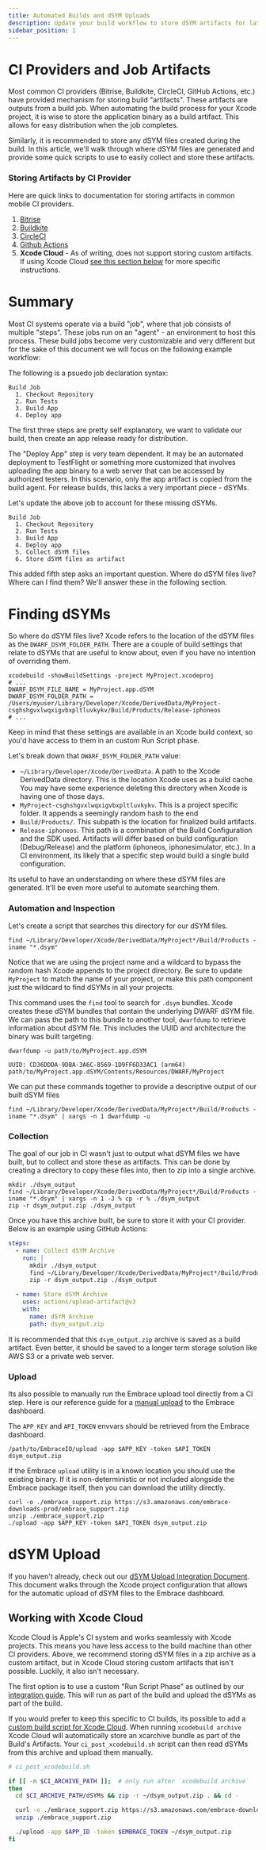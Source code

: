 ```yaml
---
title: Automated Builds and dSYM Uploads
description: Update your build workflow to store dSYM artifacts for later use
sidebar_position: 1
---
```


# CI Providers and Job Artifacts

Most common CI providers (Bitrise, Buildkite, CircleCI, GitHub Actions, etc.) have provided mechanism for storing build "artifacts". These artifacts are outputs from a build job. When automating the build process for your Xcode project, it is wise to store the application binary as a build artifact. This allows for easy distribution when the job completes.

Similarly, it is recommended to store any dSYM files created during the build. In this article, we'll walk through where dSYM files are generated and provide some quick scripts to use to easily collect and store these artifacts.

### Storing Artifacts by CI Provider

Here are quick links to documentation for storing artifacts in common mobile CI providers.

1. [Bitrise](https://devcenter.bitrise.io/en/builds/managing-build-files.html)
1. [Buildkite](https://buildkite.com/docs/pipelines/artifacts)
1. [CircleCI](https://circleci.com/docs/artifacts/)
1. [Github Actions](https://docs.github.com/en/actions/using-workflows/storing-workflow-data-as-artifacts#about-workflow-artifacts)
1. **Xcode Cloud** - As of writing, does not support storing custom artifacts. If using Xcode Cloud [see this section below](#working-with-xcode-cloud) for more specific instructions.

# Summary

Most CI systems operate via a build "job", where that job consists of multiple "steps". These jobs run on an "agent" - an environment to host this process. These build jobs become very customizable and very different but for the sake of this document we will focus on the following example workflow:

The following is a psuedo job declaration syntax:
```
Build Job
  1. Checkout Repository
  2. Run Tests
  3. Build App
  4. Deploy app
```

The first three steps are pretty self explanatory, we want to validate our build, then create an app release ready for distribution.

The "Deploy App" step is very team dependent. It may be an automated deployment to TestFlight or something more customized that involves uploading the app binary to a web server that can be accessed by authorized testers. In this scenario, only the app artifact is copied from the build agent. For release builds, this lacks a very important piece - dSYMs.

Let's update the above job to account for these missing dSYMs.

```
Build Job
  1. Checkout Repository
  2. Run Tests
  3. Build App
  4. Deploy app
  5. Collect dSYM files
  6. Store dSYM files as artifact
```

This added fifth step asks an important question. Where do dSYM files live? Where can I find them? We'll answer these in the following section.

# Finding dSYMs

So where do dSYM files live? Xcode refers to the location of the dSYM files as the `DWARF_DSYM_FOLDER_PATH`. There are a couple of build settings that relate to dSYMs that are useful to know about, even if you have no intention of overriding them.

```shell-session
xcodebuild -showBuildSettings -project MyProject.xcodeproj
# ...
DWARF_DSYM_FILE_NAME = MyProject.app.dSYM
DWARF_DSYM_FOLDER_PATH = /Users/myuser/Library/Developer/Xcode/DerivedData/MyProject-csghshgvxlwqxigvbxpltluvkykv/Build/Products/Release-iphoneos
# ...
```

Keep in mind that these settings are available in an Xcode build context, so you'd have access to them in an custom Run Script phase.

Let's break down that `DWARF_DSYM_FOLDER_PATH` value:

- `~/Library/Developer/Xcode/DerivedData`. A path to the Xcode DerivedData directory. This is the location Xcode uses as a build cache. You may have some experience deleting this directory when Xcode is having one of those days.
-  `MyProject-csghshgvxlwqxigvbxpltluvkykv`. This is a project specific folder. It appends a seemingly random hash to the end
- `Build/Products/`. This subpath is the location for finalized build artifacts.
- `Release-iphoneos`. This path is a combination of the Build Configuration and the SDK used. Artifacts will differ based on build configuration (Debug/Release) and the platform (iphoneos, iphonesimulator, etc.). In a CI environment, its likely that a specific step would build a single build configuration.

Its useful to have an understanding on where these dSYM files are generated. It'll be even more useful to automate searching them.

### Automation and Inspection

Let's create a script that searches this directory for our dSYM files.

```shell-session
find ~/Library/Developer/Xcode/DerivedData/MyProject*/Build/Products -iname "*.dsym"
```

Notice that we are using the project name and a wildcard to bypass the random hash Xcode appends to the project directory. Be sure to update `MyProject` to match the name of your project, or make this path component just the wildcard to find dSYMs in all your projects.

This command uses the `find` tool to search for `.dsym` bundles. Xcode creates these dSYM bundles that contain the underlying DWARF dSYM file. We can pass the path to this bundle to another tool, `dwarfdump` to retrieve information about dSYM file. This includes the UUID and architecture the binary was built targeting.

```shell-session
dwarfdump -u path/to/MyProject.app.dSYM

UUID: CD36DDDA-9DBA-3A6C-8569-1D9FF6D33AC1 (arm64) path/to/MyProject.app.dSYM/Contents/Resources/DWARF/MyProject
```

We can put these commands together to provide a descriptive output of our built dSYM files

```shell-session
find ~/Library/Developer/Xcode/DerivedData/MyProject*/Build/Products -iname "*.dsym" | xargs -n 1 dwarfdump -u
```

### Collection

The goal of our job in CI wasn't just to output what dSYM files we have built, but to collect and store these as artifacts. This can be done by creating a directory to copy these files into, then to zip into a single archive.

```shell-session
mkdir ./dsym_output
find ~/Library/Developer/Xcode/DerivedData/MyProject*/Build/Products -iname "*.dsym" | xargs -n 1 -J % cp -r % ./dsym_output
zip -r dsym_output.zip ./dsym_output
```

Once you have this archive built, be sure to store it with your CI provider. Below is an example using GitHub Actions:

```yaml
steps:
  - name: Collect dSYM Archive
    run: |
      mkdir ./dsym_output
      find ~/Library/Developer/Xcode/DerivedData/MyProject*/Build/Products -iname "*.dsym" | xargs -n 1 -J % cp -r % ./dsym_output
      zip -r dsym_output.zip ./dsym_output

  - name: Store dSYM Archive
    uses: actions/upload-artifact@v3
    with:
      name: dSYM Archive
      path: dsym_output.zip
```

It is recommended that this `dsym_output.zip` archive is saved as a build artifact. Even better, it should be saved to a longer term storage solution like AWS S3 or a private web server.

### Upload

Its also possible to manually run the Embrace upload tool directly from a CI step. Here is our reference guide for a [manual upload](/ios/integration/dsym-upload#manual-uploads) to the Embrace dashboard.

The `APP_KEY` and `API_TOKEN` envvars should be retrieved from the Embrace dashboard.

```shell-session
/path/to/EmbraceIO/upload -app $APP_KEY -token $API_TOKEN dsym_output.zip
```

If the Embrace `upload` utility is in a known location you should use the existing binary. If it is non-deterministic or not included alongside the Embrace package itself, then you can download the utility directly.

```shell-session
curl -o ./embrace_support.zip https://s3.amazonaws.com/embrace-downloads-prod/embrace_support.zip
unzip ./embrace_support.zip
./upload -app $APP_KEY -token $API_TOKEN dsym_output.zip
```

# dSYM Upload

If you haven't already, check out our [dSYM Upload Integration Document](/ios/integration/dsym-upload). This document walks through the Xcode project configuration that allows for the automatic upload of dSYM files to the Embrace dashboard.


## Working with Xcode Cloud

Xcode Cloud is Apple's CI system and works seamlessly with Xcode projects. This means you have less access to the build machine than other
CI providers. Above, we recommend storing dSYM files in a zip archive as a custom artifact, but in Xcode Cloud storing custom artifacts that
 isn't possible. Luckily, it also isn't necessary.

The first option is to use a custom "Run Script Phase" as outlined by our [integration guide](../integration/dsym-upload.md). This will run as part
of the build and upload the dSYMs as part of the build.

If you would prefer to keep this specific to CI builds, its possible to add a [custom build script for Xcode Cloud](https://developer.apple.com/documentation/xcode/writing-custom-build-scripts). When running `xcodebuild archive` Xcode Cloud will automatically store an xcarchive bundle as part of the Build's Artifacts. Your `ci_post_xcodebuild.sh` script can then read dSYMs from this archive and upload them manually.

```sh
# ci_post_xcodebuild.sh

if [[ -n $CI_ARCHIVE_PATH ]];  # only run after `xcodebuild archive`
then
  cd $CI_ARCHIVE_PATH/dSYMs && zip -r ~/dsym_output.zip . && cd -

  curl -o ./embrace_support.zip https://s3.amazonaws.com/embrace-downloads-prod/embrace_support.zip
  unzip ./embrace_support.zip

  ./upload -app $APP_ID -token $EMBRACE_TOKEN ~/dsym_output.zip
fi
```
